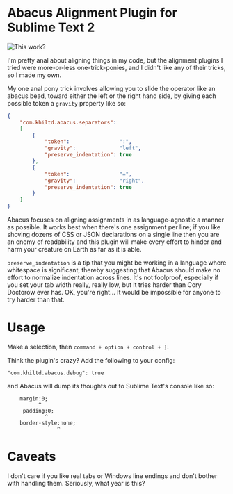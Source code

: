 Abacus Alignment Plugin for Sublime Text 2
================

![This work?](http://dl.dropbox.com/u/5514249/Abacus.gif)

I'm pretty anal about aligning things in my code, but the alignment plugins I tried were more-or-less one-trick-ponies, and I didn't like any of their tricks, so I made my own.

My one anal pony trick involves allowing you to slide the operator like an abacus bead, toward either the left or the right hand side, by giving each possible token a `gravity` property like so:

``` json
{
    "com.khiltd.abacus.separators": 
    [    
        { 
            "token":                ":",
            "gravity":              "left",
            "preserve_indentation": true
        },
        { 
            "token":                "=",
            "gravity":              "right",
            "preserve_indentation": true
        }
    ]
}
```

Abacus focuses on aligning assignments in as language-agnostic a manner as possible. It works best when there's one assignment per line; if you like shoving dozens of CSS or JSON declarations on a single line then you are an enemy of readability and this plugin will make every effort to hinder and harm your creature on Earth as far as it is able.

`preserve_indentation` is a tip that you might be working in a language where whitespace is significant, thereby suggesting that Abacus should make no effort to normalize indentation across lines. It's not foolproof, especially if you set your tab width really, really low, but it tries harder than Cory Doctorow ever has. OK, you're right... It would be impossible for anyone to try harder than that.

Usage
============

Make a selection, then `command + option + control + ]`.

Think the plugin's crazy? Add the following to your config:

```
"com.khiltd.abacus.debug": true
```

and Abacus will dump its thoughts out to Sublime Text's console like so:

```
    margin:0;
          ^
     padding:0;
            ^
    border-style:none;
                ^
```

Caveats
============

I don't care if you like real tabs or Windows line endings and don't bother with handling them. Seriously, what year is this? 
